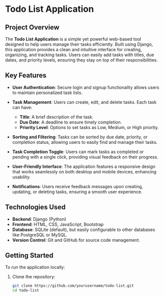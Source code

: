 # Todo List Application

## Project Overview

The **Todo List Application** is a simple yet powerful web-based tool designed to help users manage their tasks efficiently. Built using Django, this application provides a clean and intuitive interface for creating, organizing, and tracking tasks. Users can easily add tasks with titles, due dates, and priority levels, ensuring they stay on top of their responsibilities.

## Key Features

- **User Authentication**: Secure login and signup functionality allows users to maintain personalized task lists.
  
- **Task Management**: Users can create, edit, and delete tasks. Each task can have:
  - **Title**: A brief description of the task.
  - **Due Date**: A deadline to ensure timely completion.
  - **Priority Level**: Options to set tasks as Low, Medium, or High priority.
  
- **Sorting and Filtering**: Tasks can be sorted by due date, priority, or completion status, allowing users to easily find and manage their tasks.

- **Task Completion Toggle**: Users can mark tasks as completed or pending with a single click, providing visual feedback on their progress.

- **User-Friendly Interface**: The application features a responsive design that works seamlessly on both desktop and mobile devices, enhancing usability.

- **Notifications**: Users receive feedback messages upon creating, updating, or deleting tasks, ensuring a smooth user experience.

## Technologies Used

- **Backend**: Django (Python)
- **Frontend**: HTML, CSS, JavaScript, Bootstrap
- **Database**: SQLite (default), but easily configurable to other databases like PostgreSQL or MySQL.
- **Version Control**: Git and GitHub for source code management.

## Getting Started

To run the application locally:

1. Clone the repository:
   ```bash
   git clone https://github.com/yourusername/todo-list.git
   cd todo-list
